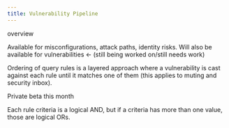 ```yaml
---
title: Vulnerability Pipeline
---
```


overview

Available for misconfigurations, attack paths, identity risks. Will also be available for vulnerabilities <- (still being worked on/still needs work)

Ordering of query rules is a layered approach where a vulnerability is cast against each rule until it matches one of them (this applies to muting and security inbox).

Private beta this month

Each rule criteria is a logical AND, but if a criteria has more than one value, those are logical ORs.
